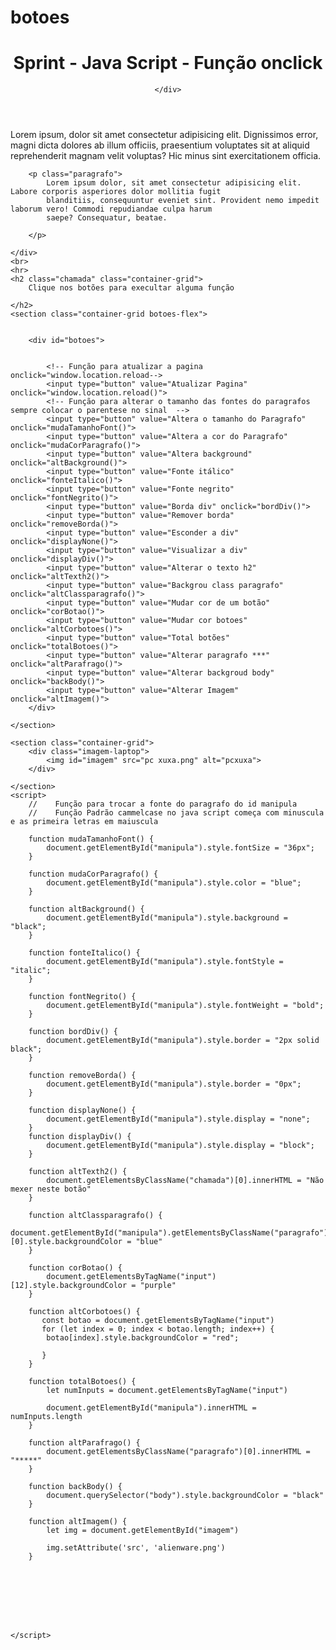 # botoes
<!DOCTYPE html>
<html lang="en">

<head>
    <meta charset="UTF-8">
    <meta http-equiv="X-UA-Compatible" content="IE=edge">
    <meta name="viewport" content="width=device-width, initial-scale=1.0">
    <title>Document</title>
    <link rel="stylesheet" href="style.css">

</head>
<header class="container-grid banner">
    <div class="banner-flex">
        <div class="titulo">
            <h1>Sprint - Java Script - Função onclick</h1>
        </div>

    </div>

</header>

<body>
    <div id="manipula" class="container-grid">
        <p>Lorem ipsum, dolor sit amet consectetur adipisicing elit. Dignissimos error, magni dicta dolores ab illum
            officiis, praesentium voluptates sit at aliquid reprehenderit magnam velit voluptas? Hic minus sint
            exercitationem officia.</p>

        <p class="paragrafo">
            Lorem ipsum dolor, sit amet consectetur adipisicing elit. Labore corporis asperiores dolor mollitia fugit
            blanditiis, consequuntur eveniet sint. Provident nemo impedit laborum vero! Commodi repudiandae culpa harum
            saepe? Consequatur, beatae.

        </p>

    </div>
    <br>
    <hr>
    <h2 class="chamada" class="container-grid">
        Clique nos botões para execultar alguma função

    </h2>
    <section class="container-grid botoes-flex">


        <div id="botoes">


            <!-- Função para atualizar a pagina onclick="window.location.reload-->
            <input type="button" value="Atualizar Pagina" onclick="window.location.reload()">
            <!-- Função para alterar o tamanho das fontes do paragrafos sempre colocar o parentese no sinal  -->
            <input type="button" value="Altera o tamanho do Paragrafo" onclick="mudaTamanhoFont()">
            <input type="button" value="Altera a cor do Paragrafo" onclick="mudaCorParagrafo()">
            <input type="button" value="Altera background" onclick="altBackground()">
            <input type="button" value="Fonte itálico" onclick="fonteItalico()">
            <input type="button" value="Fonte negrito" onclick="fontNegrito()">
            <input type="button" value="Borda div" onclick="bordDiv()">
            <input type="button" value="Remover borda" onclick="removeBorda()">
            <input type="button" value="Esconder a div" onclick="displayNone()">
            <input type="button" value="Visualizar a div" onclick="displayDiv()">
            <input type="button" value="Alterar o texto h2" onclick="altTexth2()">
            <input type="button" value="Backgrou class paragrafo" onclick="altClassparagrafo()">
            <input type="button" value="Mudar cor de um botão" onclick="corBotao()">
            <input type="button" value="Mudar cor botoes" onclick="altCorbotoes()">
            <input type="button" value="Total botões" onclick="totalBotoes()">
            <input type="button" value="Alterar paragrafo ***" onclick="altParafrago()">
            <input type="button" value="Alterar backgroud body" onclick="backBody()">
            <input type="button" value="Alterar Imagem" onclick="altImagem()">
        </div>

    </section>

    <section class="container-grid">
        <div class="imagem-laptop">
            <img id="imagem" src="pc xuxa.png" alt="pcxuxa">
        </div>

    </section>
    <script>
        //    Função para trocar a fonte do paragrafo do id manipula
        //    Função Padrão cammelcase no java script começa com minuscula e as primeira letras em maiuscula 

        function mudaTamanhoFont() {
            document.getElementById("manipula").style.fontSize = "36px";
        }

        function mudaCorParagrafo() {
            document.getElementById("manipula").style.color = "blue";
        }

        function altBackground() {
            document.getElementById("manipula").style.background = "black";
        }

        function fonteItalico() {
            document.getElementById("manipula").style.fontStyle = "italic";
        }

        function fontNegrito() {
            document.getElementById("manipula").style.fontWeight = "bold";
        }

        function bordDiv() {
            document.getElementById("manipula").style.border = "2px solid black";
        }

        function removeBorda() {
            document.getElementById("manipula").style.border = "0px";
        }

        function displayNone() {
            document.getElementById("manipula").style.display = "none";
        }
        function displayDiv() {
            document.getElementById("manipula").style.display = "block";
        }

        function altTexth2() {
            document.getElementsByClassName("chamada")[0].innerHTML = "Não mexer neste botão"
        }

        function altClassparagrafo() {
            document.getElementById("manipula").getElementsByClassName("paragrafo")[0].style.backgroundColor = "blue"
        }

        function corBotao() {
            document.getElementsByTagName("input")[12].style.backgroundColor = "purple"
        }

        function altCorbotoes() {
           const botao = document.getElementsByTagName("input")
           for (let index = 0; index < botao.length; index++) {
            botao[index].style.backgroundColor = "red";
            
           }
        }

        function totalBotoes() {
            let numInputs = document.getElementsByTagName("input")

            document.getElementById("manipula").innerHTML = numInputs.length
        }

        function altParafrago() {
            document.getElementsByClassName("paragrafo")[0].innerHTML = "*****"
        }

        function backBody() {
            document.querySelector("body").style.backgroundColor = "black"
        }

        function altImagem() {
            let img = document.getElementById("imagem")

            img.setAttribute('src', 'alienware.png')
        }








    </script>
</body>

</html>
